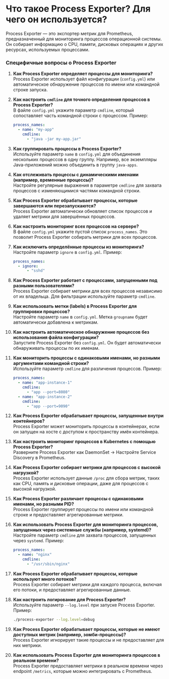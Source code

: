 # **Что такое Process Exporter? Для чего он используется?**  
Process Exporter — это экспортер метрик для Prometheus, предназначенный для мониторинга процессов операционной системы. Он собирает информацию о CPU, памяти, дисковых операциях и других ресурсах, используемых процессами.

### **Специфичные вопросы о Process Exporter**

1. **Как Process Exporter определяет процессы для мониторинга?**  
   Process Exporter использует файл конфигурации (`config.yml`) или автоматическое обнаружение процессов по имени или командной строке запуска.

2. **Как настроить `cmdline` для точного определения процессов в Process Exporter?**  
   В файле `config.yml` укажите параметр `cmdline`, который сопоставляет часть командной строки с процессом. Пример:  
   ```yaml
   process_names:
     - name: "my-app"
       cmdline:
         - "java -jar my-app.jar"
   ```

3. **Как группировать процессы в Process Exporter?**  
   Используйте параметр `name` в `config.yml` для объединения нескольких процессов в одну группу. Например, все экземпляры Java-приложений можно объединить в группу `java-apps`.

4. **Как отслеживать процессы с динамическими именами (например, временные процессы)?**  
   Настройте регулярные выражения в параметре `cmdline` для захвата процессов с изменяющимися частями командной строки.

5. **Как Process Exporter обрабатывает процессы, которые завершаются или перезапускаются?**  
   Process Exporter автоматически обновляет список процессов и удаляет метрики для завершённых процессов.

6. **Как настроить мониторинг всех процессов на сервере?**  
   В файле `config.yml` укажите пустой список `process_names`. Это позволит Process Exporter собирать метрики для всех процессов.

7. **Как исключить определённые процессы из мониторинга?**  
   Настройте параметр `ignore` в `config.yml`. Пример:  
   ```yaml
   process_names:
     - ignore:
         - "sshd"
   ```

8. **Как Process Exporter работает с процессами, запущенными под разными пользователями?**  
   Process Exporter собирает метрики для всех процессов независимо от их владельца. Для фильтрации используйте параметр `cmdline`.

9. **Как использовать метки (labels) в Process Exporter для группировки процессов?**  
   Настройте параметр `name` в `config.yml`. Метка `groupname` будет автоматически добавлена к метрикам.

10. **Как настроить автоматическое обнаружение процессов без использования файла конфигурации?**  
    Запустите Process Exporter без `config.yml`. Он будет автоматически обнаруживать процессы по их именам.

11. **Как мониторить процессы с одинаковыми именами, но разными аргументами командной строки?**  
    Используйте параметр `cmdline` для различения процессов. Пример:  
    ```yaml
    process_names:
      - name: "app-instance-1"
        cmdline:
          - "app --port=8080"
      - name: "app-instance-2"
        cmdline:
          - "app --port=9090"
    ```

12. **Как Process Exporter обрабатывает процессы, запущенные внутри контейнеров?**  
    Process Exporter может мониторить процессы в контейнерах, если он запущен на хосте с доступом к пространству имён контейнера.

13. **Как настроить мониторинг процессов в Kubernetes с помощью Process Exporter?**  
    Разверните Process Exporter как DaemonSet → Настройте Service Discovery в Prometheus.

14. **Как Process Exporter собирает метрики для процессов с высокой нагрузкой?**  
    Process Exporter использует данные `/proc` для сбора метрик, таких как CPU, память и дисковые операции, даже для процессов с высокой нагрузкой.

15. **Как Process Exporter различает процессы с одинаковыми именами, но разными PID?**  
    Process Exporter группирует процессы по имени или командной строке и предоставляет агрегированные метрики.

16. **Как использовать Process Exporter для мониторинга процессов, запущенных через системные службы (например, systemd)?**  
    Настройте параметр `cmdline` для захвата процессов, запущенных через `systemd`. Пример:  
    ```yaml
    process_names:
      - name: "nginx"
        cmdline:
          - "/usr/sbin/nginx"
    ```

17. **Как Process Exporter обрабатывает процессы, которые используют много потоков?**  
    Process Exporter собирает метрики для каждого процесса, включая его потоки, и предоставляет агрегированные данные.

18. **Как настроить логирование для Process Exporter?**  
    Используйте параметр `--log.level` при запуске Process Exporter. Пример:  
    ```bash
    ./process-exporter --log.level=debug
    ```

19. **Как Process Exporter обрабатывает процессы, которые не имеют доступных метрик (например, зомби-процессы)?**  
    Process Exporter игнорирует такие процессы и не предоставляет для них метрики.

20. **Как использовать Process Exporter для мониторинга процессов в реальном времени?**  
    Process Exporter предоставляет метрики в реальном времени через endpoint `/metrics`, которые можно интегрировать с Prometheus.
